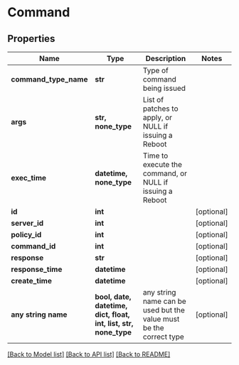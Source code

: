 # Command


## Properties
Name | Type | Description | Notes
------------ | ------------- | ------------- | -------------
**command_type_name** | **str** | Type of command being issued | 
**args** | **str, none_type** | List of patches to apply, or NULL if issuing a Reboot | 
**exec_time** | **datetime, none_type** | Time to execute the command, or NULL if issuing a Reboot | 
**id** | **int** |  | [optional] 
**server_id** | **int** |  | [optional] 
**policy_id** | **int** |  | [optional] 
**command_id** | **int** |  | [optional] 
**response** | **str** |  | [optional] 
**response_time** | **datetime** |  | [optional] 
**create_time** | **datetime** |  | [optional] 
**any string name** | **bool, date, datetime, dict, float, int, list, str, none_type** | any string name can be used but the value must be the correct type | [optional]

[[Back to Model list]](../README.md#documentation-for-models) [[Back to API list]](../README.md#documentation-for-api-endpoints) [[Back to README]](../README.md)


